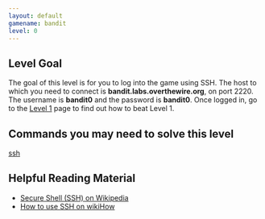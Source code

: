 ```yaml
---
layout: default
gamename: bandit
level: 0
---
```

Level Goal
----------
The goal of this level is for you to log into the game using SSH.
The host to which you need to connect is
**bandit.labs.overthewire.org**, on port 2220.
The username is **bandit0** and the password is **bandit0**. Once
logged in, go to the [Level 1][] page to find out how to beat Level
1.

Commands you may need to solve this level
-----------------------------------------
[ssh](https://man7.org/linux/man-pages/man1/ssh.1.html)

Helpful Reading Material
------------------------
- [Secure Shell (SSH) on Wikipedia][]
- [How to use SSH on wikiHow][]

[Level 1]: /wargames/bandit/bandit1.html
[Secure Shell (SSH) on Wikipedia]: http://en.wikipedia.org/wiki/Secure_Shell
[How to use SSH on wikiHow]: http://www.wikihow.com/Use-SSH
